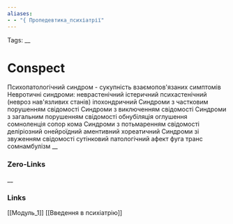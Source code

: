 ```yaml
---
aliases: 
- - "{ Пропедевтика_психіатрії"
---
```

Tags: 
__
# Conspect

Психопатологічний синдром - сукупність взаємопов'язаних симптомів
	Невротичні синдроми:
		неврастенічний
		істеричний
		психастенічний (невроз нав'язливих станів)
		іпохондричний
	Синдроми з частковим порушенням свідомості
	Синдроми з виключенням свідомості
		Синдроми з загальним порушенням свідомості 
			обнубіляція
			оглушення
			сомноленція
			сопор
			кома
		Синдроми з потьмаренням свідомості
			деліріозний
			онейроїдний
			аментивний
			хореатичний
		Синдроми зі звуженням свідомості
			сутінковий
			патологічний афект
			фуга
			транс
			сомнамбулізм
__
### Zero-Links

__
### Links
[[Модуль_1]] [[Введення в психіатрію]]